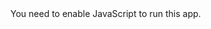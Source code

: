 <!DOCTYPE html>
<html lang="en">

<head>
  <meta charset="utf-8" />
  <!-- <link rel="icon" href="%PUBLIC_URL%/favicon.ico" /> -->
  <!-- <link rel="apple-touch-icon" href="%PUBLIC_URL%/logo192.png" /> -->
  <meta name="viewport" content="width=device-width, initial-scale=1" />
  <meta name="theme-color" content="#000000" />
  <meta name="description" content="Descripción de la página de Pablo Hajnal." />

  <link rel="manifest" href="%PUBLIC_URL%/manifest.json" />

  <title>Pablo Hajnal | Arte</title>

  <meta property="og:title" content="Pablo Hajnal | Arte" />
  <meta property="og:description" content="Descripción de la página de Pablo Hajnal." />
  <meta property="og:url" content="https://www.imdb.com/title/tt0117500/" />
  <meta property="og:image" content="https://mui.com/static/images/avatar/1.jpg" />
  <meta property="og:image:type" content="image/jpg">

</head>

<body>
  <noscript>You need to enable JavaScript to run this app.</noscript>
  <div id="root"></div>
</body>

</html>
